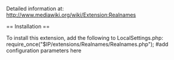 Detailed information at: http://www.mediawiki.org/wiki/Extension:Realnames

== Installation ==

To install this extension, add the following to LocalSettings.php:
require_once("$IP/extensions/Realnames/Realnames.php");
#add configuration parameters here
